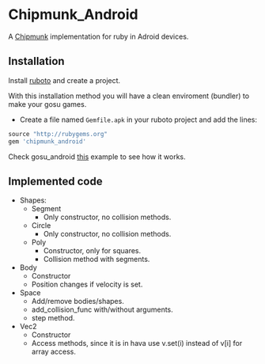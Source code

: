 Chipmunk_Android
================
A [Chipmunk](https://chipmunk-physics.net/) implementation for ruby in Adroid devices.

Installation
-----------

Install [ruboto](https://github.com/ruboto/ruboto/) and create a project. 

With this installation method you will have a clean enviroment (bundler) to make your gosu games.

* Create a file named `Gemfile.apk` in your ruboto project and add the lines:

```ruby
source "http://rubygems.org"
gem 'chipmunk_android'
```

Check gosu_android [this](https://github.com/neochuky/gosu-android/blob/trunk/examples/arkanoid_activity.rb) example to see how it works.

Implemented code
-------------------
* Shapes:
    * Segment
        * Only constructor, no collision methods.     
    * Circle
        * Only constructor, no collision methods.
    * Poly
        * Constructor, only for squares.
        * Collision method with segments.
* Body
    * Constructor
    * Position changes if velocity is set.
* Space
    * Add/remove bodies/shapes.
    * add_collision_func with/without arguments.
    * step method.
* Vec2
    * Constructor
    * Access methods, since it is in hava use v.set(i) instead of v[i] for array access.
